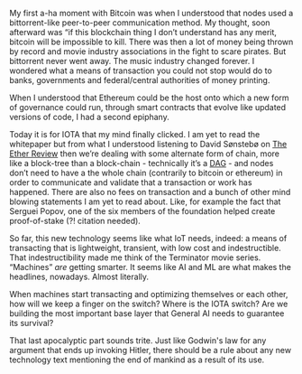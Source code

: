 
My first a-ha moment with Bitcoin was when I understood that nodes used a bittorrent-like peer-to-peer communication method. My thought, soon afterward was “if this blockchain thing I don’t understand has any merit, bitcoin will be impossible to kill. There was then a lot of money being thrown by record and movie industry associations in the fight to scare pirates. But bittorrent never went away. The music industry changed forever. I wondered what a means of transaction you could not stop would do to banks, governments and federal/central authorities of money printing.

When I understood that Ethereum could be the host onto which a new form of governance could run, through smart contracts that evolve like updated versions of code, I had a second epiphany.

Today it is for IOTA that my mind finally clicked. I am yet to read the whitepaper but from what I understood listening to David Sønstebø on [The Ether Review](https://etherreview.info/ether-review-69-iota-the-post-blockchain-era-591f00e2ea5d) then we’re dealing with some alternate form of chain, more like a block-tree than a block-chain - technically it’s a [DAG](https://stackoverflow.com/questions/2283757/can-someone-explain-in-simple-terms-to-me-what-a-directed-acyclic-graph-is) - and nodes don’t need to have a the whole chain (contrarily to bitcoin or ethereum) in order to communicate and validate that a transaction or work has happened.  There are also no fees on transaction and a bunch of other mind blowing statements I am yet to read about. Like, for example the fact that Serguei Popov, one of the six members of the foundation helped create proof-of-stake (?! citation needed).

So far, this new technology seems like what IoT needs, indeed: a means of transacting that is lightweight, transient, with low cost and indestructible. That indestructibility made me think of the Terminator movie series. “Machines” *are* getting smarter. It seems like AI and ML are what makes the headlines, nowadays. Almost literally.

When machines start transacting and optimizing themselves or each other, how will we keep a finger on the switch? Where is the IOTA switch? Are we building the most important base layer that General AI needs to guarantee its survival?

That last apocalyptic part sounds trite. Just like Godwin's law for any argument that ends up invoking Hitler, there should be a rule about any new technology text mentioning the end of mankind as a result of its use.
